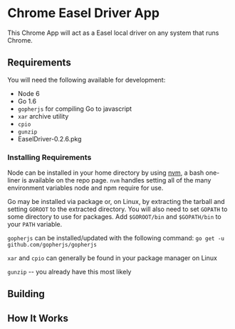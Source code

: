 # Chrome Easel Driver App

This Chrome App will act as a Easel local driver on any system that runs Chrome.

## Requirements

You will need the following available for development:

- Node 6
- Go 1.6
- `gopherjs` for compiling Go to javascript
- `xar` archive utility
- `cpio`
- `gunzip`
- EaselDriver-0.2.6.pkg

###  Installing Requirements

Node can be installed in your home directory by using [nvm](https://github.com/creationix/nvm), a bash one-liner is available on the repo page. `nvm` handles setting all of the many environment variables node and npm require for use.

Go may be installed via package or, on Linux, by extracting the tarball and setting `GOROOT` to the extracted directory. You will also need to set `GOPATH` to some directory to use for packages. Add `$GOROOT/bin` and `$GOPATH/bin` to your `PATH` variable.

`gopherjs` can be installed/updated with the following command: `go get -u github.com/gopherjs/gopherjs`

`xar` and `cpio` can generally be found in your package manager on Linux

`gunzip` -- you already have this most likely


## Building

## How It Works
